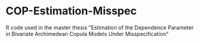 # COP-Estimation-Misspec
R code used in the master thesis "Estimation of the Dependence Parameter in Bivariate
Archimedean Copula Models Under Misspecification"
